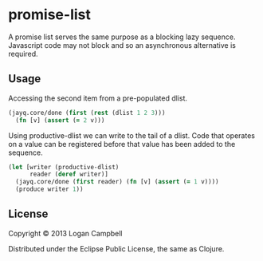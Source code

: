 # promise-list

A promise list serves the same purpose as a blocking lazy sequence. Javascript
code may not block and so an asynchronous alternative is required.

## Usage

Accessing the second item from a pre-populated dlist.

```clojure
(jayq.core/done (first (rest (dlist 1 2 3)))
  (fn [v] (assert (= 2 v)))
```

Using productive-dlist we can write to the tail of a dlist. Code that operates
on a value can be registered before that value has been added to the sequence.

```clojure
(let [writer (productive-dlist)
      reader (deref writer)]
  (jayq.core/done (first reader) (fn [v] (assert (= 1 v))))
  (produce writer 1))
```

## License

Copyright © 2013 Logan Campbell

Distributed under the Eclipse Public License, the same as Clojure.
